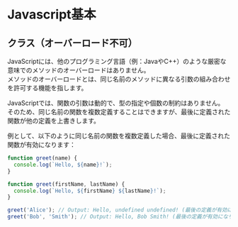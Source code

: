 # Javascript基本
## クラス（オーバーロード不可）
JavaScriptには、他のプログラミング言語（例：JavaやC++）のような厳密な意味でのメソッドのオーバーロードはありません。  
メソッドのオーバーロードとは、同じ名前のメソッドに異なる引数の組み合わせを許可する機能を指します。

JavaScriptでは、関数の引数は動的で、型の指定や個数の制約はありません。  
そのため、同じ名前の関数を複数定義することはできますが、最後に定義された関数が他の定義を上書きします。

例として、以下のように同じ名前の関数を複数定義した場合、最後に定義された関数が有効になります：

```javascript
function greet(name) {
  console.log(`Hello, ${name}!`);
}

function greet(firstName, lastName) {
  console.log(`Hello, ${firstName} ${lastName}!`);
}

greet('Alice'); // Output: Hello, undefined undefined! (最後の定義が有効になり、引数がマッチしない)
greet('Bob', 'Smith'); // Output: Hello, Bob Smith! (最後の定義が有効になり、引数がマッチ)
```
